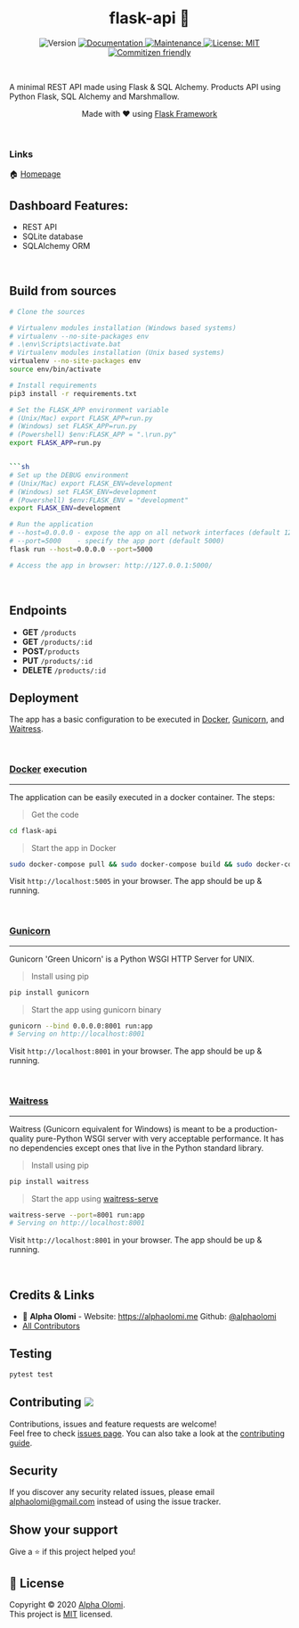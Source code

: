 <h1 align="center">flask-api 👋</h1>
<p align="center">
  <img alt="Version" src="https://img.shields.io/badge/version-1.0.0-blue.svg?cacheSeconds=2592000" />
  <a href="https://github.com/alphaolomi/flask-api#readme" target="_blank">
    <img alt="Documentation" src="https://img.shields.io/badge/documentation-yes-brightgreen.svg" />
  </a>
  <a href="https://github.com/alphaolomi/flask-api/graphs/commit-activity" target="_blank">
    <img alt="Maintenance" src="https://img.shields.io/badge/Maintained%3F-yes-green.svg" />
  </a>
  <a href="https://github.com/alphaolomi/flask-api/blob/master/LICENSE" target="_blank">
    <img alt="License: MIT" src="https://img.shields.io/github/license/alphaolomi/flask-api" />
  </a>
  <a href="http://commitizen.github.io/cz-cli/" target="_blank">
    <img alt="Commitizen friendly" src="https://img.shields.io/badge/commitizen-friendly-brightgreen.svg" />
    </a>
</p>

<br />

A minimal REST API made using Flask & SQL Alchemy. Products API using Python Flask, SQL Alchemy and Marshmallow.

<p align="center" style="text-decoration:italic;">
Made with ❤️ using
<a href="https://www.palletsprojects.com/p/flask/">Flask Framework</a>
</p>
<br />

###  Links

🏠 [Homepage](https://github.com/alphaolomi/flask-api#readme)


## Dashboard Features:

- REST API
- SQLite database
- SQLAlchemy ORM

<br />

## Build from sources

```bash
# Clone the sources

# Virtualenv modules installation (Windows based systems)
# virtualenv --no-site-packages env
# .\env\Scripts\activate.bat
# Virtualenv modules installation (Unix based systems)
virtualenv --no-site-packages env
source env/bin/activate
```
```sh
# Install requirements
pip3 install -r requirements.txt
```

```sh
# Set the FLASK_APP environment variable
# (Unix/Mac) export FLASK_APP=run.py
# (Windows) set FLASK_APP=run.py
# (Powershell) $env:FLASK_APP = ".\run.py"
export FLASK_APP=run.py


```sh
# Set up the DEBUG environment
# (Unix/Mac) export FLASK_ENV=development
# (Windows) set FLASK_ENV=development
# (Powershell) $env:FLASK_ENV = "development"
export FLASK_ENV=development
```

```sh
# Run the application
# --host=0.0.0.0 - expose the app on all network interfaces (default 127.0.0.1)
# --port=5000    - specify the app port (default 5000)
flask run --host=0.0.0.0 --port=5000

# Access the app in browser: http://127.0.0.1:5000/
```

<br />

## Endpoints

- **GET** `/products`
- **GET** `/products/:id`
- **POST**`/products`
- **PUT** `/products/:id`
- **DELETE** `/products/:id`

## Deployment

The app has a basic configuration to be executed in [Docker](https://www.docker.com/), [Gunicorn](https://gunicorn.org/), and [Waitress](https://docs.pylonsproject.org/projects/waitress/en/stable/).

<br />

### [Docker](https://www.docker.com/) execution

---

The application can be easily executed in a docker container. The steps:

> Get the code

```bash
cd flask-api
```

> Start the app in Docker

```bash
sudo docker-compose pull && sudo docker-compose build && sudo docker-compose up -d
```

Visit `http://localhost:5005` in your browser. The app should be up & running.

<br />

### [Gunicorn](https://gunicorn.org/)

---

Gunicorn 'Green Unicorn' is a Python WSGI HTTP Server for UNIX.

> Install using pip

```bash
pip install gunicorn
```

> Start the app using gunicorn binary

```bash
gunicorn --bind 0.0.0.0:8001 run:app
# Serving on http://localhost:8001
```

Visit `http://localhost:8001` in your browser. The app should be up & running.

<br />

### [Waitress](https://docs.pylonsproject.org/projects/waitress/en/stable/)

---

Waitress (Gunicorn equivalent for Windows) is meant to be a production-quality pure-Python WSGI server with very acceptable performance. It has no dependencies except ones that live in the Python standard library.

> Install using pip

```bash
pip install waitress
```

> Start the app using [waitress-serve](https://docs.pylonsproject.org/projects/waitress/en/stable/runner.html)

```bash
waitress-serve --port=8001 run:app
# Serving on http://localhost:8001
```

Visit `http://localhost:8001` in your browser. The app should be up & running.

<br />

## Credits & Links

- 👤 **Alpha Olomi** - Website: https://alphaolomi.me  Github: [@alphaolomi](https://github.com/alphaolomi)
- [All Contributors][link-contributors]

## Testing

```bash
pytest test
```

## Contributing <img src="https://img.shields.io/badge/PR-welcome-yellow" />

Contributions, issues and feature requests are welcome!<br />Feel free to check [issues page](https://github.com/alphaolomi/flask-api/issues). You can also take a look at the [contributing guide](https://github.com/alphaolomi/flask-api/blob/master/CONTRIBUTING.md).


## Security 

If you discover any security related issues, please email [alphaolomi@gmail.com](mailto:alphaolomi@gmail.com) instead of using the issue tracker.


## Show your support

Give a ⭐️ if this project helped you!


## 📝 License

Copyright © 2020 [Alpha Olomi](https://github.com/alphaolomi).<br />
This project is [MIT](https://github.com/alphaolomi/flask-api/blob/master/LICENSE) licensed.


[link-author]: https://github.com/alphaolomi
[link-contributors]: ../../contributors
